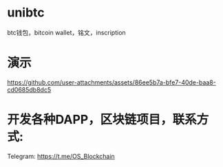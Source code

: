 # unibtc
btc钱包，bitcoin wallet，铭文，inscription

# 演示

https://github.com/user-attachments/assets/86ee5b7a-bfe7-40de-baa8-cd0685db8dc5

# 开发各种DAPP，区块链项目，联系方式:
Telegram: https://t.me/OS_Blockchain
